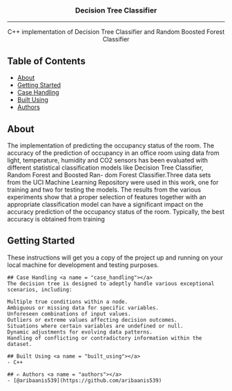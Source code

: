 <h3 align="center">Decision Tree Classifier</h3>

---

<p align="center"> C++ implementation of Decision Tree Classifier and Random Boosted Forest Classifier<br> </p>

## Table of Contents
- [About](#about)
- [Getting Started](#getting_started)
- [Case Handling](#case_handling)
- [Built Using](#built_using)
- [Authors](#authors)

## About <a name = "about"></a>
The implementation of predicting the occupancy status of the room. The accuracy of the prediction of occupancy in an office room using data from light, temperature, humidity and CO2 sensors has been evaluated with different statistical classification models like Decision Tree Classifier, Random Forest and Boosted Ran- dom Forest Classifier.Three data sets from the UCI Machine Learning Repository were used in this work, one for training and two for testing the models. The results from the various experiments show that a proper selection of features together with an appropriate classification model can have a significant impact on the accuracy prediction of the occupancy status of the room. Typically, the best accuracy is obtained from training

## Getting Started <a name = "getting_started"></a>
These instructions will get you a copy of the project up and running on your local machine for development and testing purposes.
```
## Case Handling <a name = "case_handling"></a>
The decision tree is designed to adeptly handle various exceptional scenarios, including:

Multiple true conditions within a node.
Ambiguous or missing data for specific variables.
Unforeseen combinations of input values.
Outliers or extreme values affecting decision outcomes.
Situations where certain variables are undefined or null.
Dynamic adjustments for evolving data patterns.
Handling of conflicting or contradictory information within the dataset.

## Built Using <a name = "built_using"></a>
- C++

## ✍️ Authors <a name = "authors"></a>
- [@aribaanis539](https://github.com/aribaanis539)
